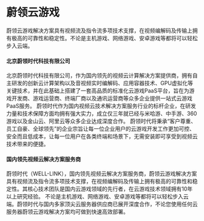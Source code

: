 # 蔚领云游戏

蔚领云游戏解决方案具有视频流及指令流多项技术支撑，在视频编解码及传输上拥有极高的可靠性和稳定性。不论是主机游戏、网络游戏、安卓游戏等都将可以轻松步入云端。

#### 北京蔚领时代科技有限公司

北京蔚领时代科技有限公司，作为国内领先的视频云计算解决方案提供商，拥有自主研发的创新云计算架构以及音视频实时编解码、应用容器技术、GPU虚拟化等关键技术，并在此基础上搭建了一套高品质的标准化云游戏PaaS平台，旨在为游戏开发商、游戏运营商、终端厂商以及通讯运营商等众多企业提供一站式云游戏PaaS服务。
蔚领时代作为国内视频云技术解决方案服务行业的标杆企业，在研发力量和技术保障方面均拥有强大实力，成立仅三年就已经与米哈游、中手游、360游戏以及金山云、阿里云等众多企业达成深度合作。 蔚领时代将秉承“客户尊重、员工自豪、全球领先”的企业宗旨让每一位企业用户的云游戏开发工作更加可控、安全而且低成本，让每一位用户在各类终端和场景下，无需安装即可享受到视频云技术带来的便捷。

#### 国内领先视频云解决方案服务商

蔚领时代（WELL-LINK），国内领先视频云解决方案服务商，蔚领云游戏解决方案具有视频流及指令流多项技术支撑，在视频编解码及传输上拥有极高的可靠性和稳定性。其核心技术团队是国内云游戏领域的先行者，在云游戏技术领域拥有10年以上研究经验。
不论是主机游戏、网络游戏、安卓游戏等都将可以轻松步入云端。蔚领时代与国内多家顶尖云服务器供应商已展开深度合作，不论您使用任何云服务器蔚领云游戏解决方案均可做到快速高效部署。

